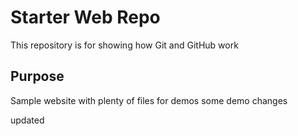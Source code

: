 # Starter Web Repo

This repository is for showing how Git and GitHub work

## Purpose

Sample website with plenty of files for demos
some demo changes

updated
